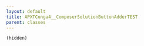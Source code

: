 ```yaml
---
layout: default
title: APXTConga4__ComposerSolutionButtonAdderTEST
parent: classes
---
```


```(hidden)```
